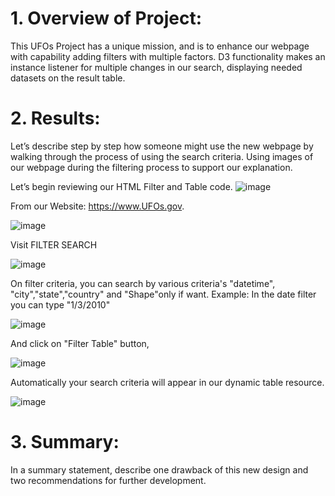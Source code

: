 # 1. Overview of Project: 
This UFOs Project has a unique mission, and is to enhance our webpage with capability adding filters with multiple factors. D3 functionality makes an instance listener for multiple changes in our search, displaying needed datasets on the result table.
# 2. Results: 
Let’s describe step by step how someone might use the new webpage by walking through the process of using the search criteria. Using images of our webpage during the filtering process to support our explanation.

Let’s begin reviewing our HTML Filter and Table code.
![image](https://user-images.githubusercontent.com/80492376/119243051-68bde880-bb31-11eb-9be0-040e4d5be51a.png)

From our Website: https://www.UFOs.gov.

![image](https://user-images.githubusercontent.com/80492376/119243082-b63a5580-bb31-11eb-98f7-ae356b53f369.png)


Visit FILTER SEARCH

![image](https://user-images.githubusercontent.com/80492376/119243106-dff37c80-bb31-11eb-90e1-b09500edded0.png)


On filter criteria, you can search by various criteria's "datetime", "city","state","country" and "Shape"only if want. 
Example: In the date filter you can type "1/3/2010" 

![image](https://user-images.githubusercontent.com/80492376/119243252-1087e600-bb33-11eb-9f76-0fe3a82d54b9.png)


And click on "Filter Table" button,

![image](https://user-images.githubusercontent.com/80492376/119243226-ce5ea480-bb32-11eb-875a-87c0e333801e.png)


Automatically your search criteria will appear in our dynamic table resource.

![image](https://user-images.githubusercontent.com/80492376/119243238-f221ea80-bb32-11eb-9118-418516d92657.png)


# 3. Summary: 
In a summary statement, describe one drawback of this new design and two recommendations for further development.
